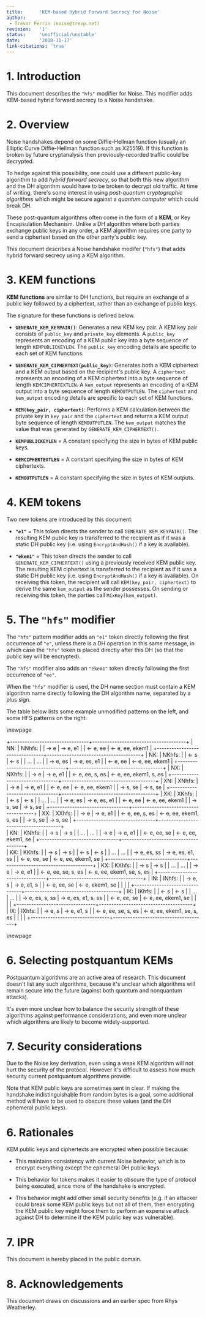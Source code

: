 ```yaml
---
title:      'KEM-based Hybrid Forward Secrecy for Noise'
author:
 - Trevor Perrin (noise@trevp.net)
revision:   '1'
status:     'unofficial/unstable'
date:       '2018-11-17'
link-citations: 'true'
---
```


# 1. Introduction

This document describes the `"hfs"` modifier for Noise.  This modifier adds
KEM-based hybrid forward secrecy to a Noise handshake.

# 2. Overview

Noise handshakes depend on some Diffie-Hellman function (usually an Elliptic
Curve Diffie-Hellman function such as X25519).  If this function is broken by
future cryptanalysis then previously-recorded traffic could be decrypted.

To hedge against this possibility, one could use a different public-key algorithm to add *hybrid forward secrecy*, so that both this new algorithm and the DH algorithm would have to be broken to decrypt old traffic.  At time of writing, there's some interest in using *post-quantum cryptographic algorithms* which might be secure against a *quantum computer* which could break DH.

These post-quantum algorithms often come in the form of a **KEM**, or Key Encapsulation Mechanism.  Unlike a DH algorithm where both parties exchange public keys in any order, a KEM algorithm requires one party to send a ciphertext based on the other party's public key.

This document describes a Noise handshake modifer (`"hfs"`) that adds hybrid forward secrecy using a KEM algorithm.

# 3. KEM functions

**KEM functions** are similar to DH functions, but require an exchange of a public key followed by a ciphertext, rather than an exchange of public keys.

The signature for these functions is defined below.

 * **`GENERATE_KEM_KEYPAIR()`**: Generates a new KEM key pair.  A KEM key pair
   consists of `public_key` and `private_key` elements.  A `public_key`
   represents an encoding of a KEM public key into a byte sequence of length
   `KEMPUBLICKEYLEN`.  The `public_key` encoding details are specific to each set
   of KEM functions.

 * **`GENERATE_KEM_CIPHERTEXT(public_key)`**: Generates both a KEM ciphertext
   and a KEM output based on the recipient's public key.  A `ciphertext`
   represents an encoding of a KEM ciphertext into a byte sequence of length
   `KEMCIPHERTEXTLEN`. A `kem_output` represents an encoding of a KEM output
   into a byte sequence of length `KEMOUTPUTLEN`.  The `ciphertext` and
   `kem_output` encoding details are specific to each set of KEM functions.  

 * **`KEM(key_pair, ciphertext)`**: Performs a KEM calculation
   between the private key in `key_pair` and the `ciphertext` and returns a KEM output
   byte sequence of length `KEMOUTPUTLEN`.  The `kem_output` matches the value
   that was generated by `GENERATE_KEM_CIPHERTEXT()`.

 * **`KEMPUBLICKEYLEN`** = A constant specifying the size in bytes of KEM public keys.

 * **`KEMCIPHERTEXTLEN`** = A constant specifying the size in bytes of KEM ciphertexts.

 * **`KEMOUTPUTLEN`** = A constant specifying the size in bytes of KEM outputs.

# 4. KEM tokens

Two new tokens are introduced by this document:

 * **`"e1"`** = This token directs the sender to call `GENERATE_KEM_KEYPAIR()`.
   The resulting KEM public key is transferred to the recipient as if it was a
   static DH public key (i.e. using `EncryptAndHash()` if a key is available).

 * **`"ekem1"`** = This token directs the sender to call
   `GENERATE_KEM_CIPHERTEXT()` using a previously received KEM public key.  The
   resulting KEM ciphertext is transferred to the recipient as if it was
   a static DH public key (i.e. using `EncryptAndHash()` if a key is available).  On
   receiving this token, the recipient will call `KEM(key_pair, ciphertext)` to
   derive the same `kem_output` as the sender possesses.  On sending or
   receiving this token, the parties call `MixKey(kem_output)`.

# 5. The `"hfs"` modifier

The `"hfs"` pattern modifier adds an `"e1"` token directly following the first
occurrence of `"e"`, unless there is a DH operation in this same message, in
which case the `"hfs"` token is placed directly after this DH (so that the
public key will be encrypted).

The `"hfs"` modifier also adds an `"ekem1"` token directly following the
first occurrence of `"ee"`.

When the `"hfs"` modifier is used, the DH name section must contain a KEM
algorithm name directly following the DH algorithm name, separated by a plus sign.

The table below lists some example unmodified patterns on the left, and some
HFS patterns on the right:

\newpage

+--------------------------------+--------------------------------------+
|     NN:                        |     NNhfs:                           |
|       -> e                     |       -> e, e1                       |
|       <- e, ee                 |       <- e, ee, ekem1                |
+--------------------------------+--------------------------------------+
|     NK:                        |     NKhfs:                           |
|       <- s                     |       <- s                           |
|       ...                      |       ...                            |
|       -> e, es                 |       -> e, es, e1                   |
|       <- e, ee                 |       <- e, ee, ekem1                |
+--------------------------------+--------------------------------------+
|     NX:                        |      NXhfs:                          |
|       -> e                     |        -> e, e1                      |
|       <- e, ee, s, es          |        <- e, ee, ekem1, s, es        |
+--------------------------------+--------------------------------------+
|     XN:                        |      XNhfs:                          |
|       -> e                     |        -> e, e1                      |
|       <- e, ee                 |        <- e, ee, ekem1               |
|       -> s, se                 |        -> s, se                      |
+--------------------------------+--------------------------------------+
|     XK:                        |      XKhfs:                          |
|       <- s                     |        <- s                          |
|       ...                      |        ...                           |
|       -> e, es                 |        -> e, es, e1                  |
|       <- e, ee                 |        <- e, ee, ekem1               |
|       -> s, se                 |        -> s, se                      |
+--------------------------------+--------------------------------------+
|     XX:                        |      XXhfs:                          |
|       -> e                     |        -> e, e1                      |
|       <- e, ee, s, es          |        <- e, ee, ekem1, s, es        |
|       -> s, se                 |        -> s, se                      |
+--------------------------------+--------------------------------------+   
|     KN:                        |       KNhfs:                         |
|       -> s                     |         -> s                         |
|       ...                      |         ...                          |
|       -> e                     |         -> e, e1                     |
|       <- e, ee, se             |         <- e, ee, ekem1, se          |
+--------------------------------+--------------------------------------+   
|     KK:                        |       KKhfs:                         |
|       -> s                     |         -> s                         |
|       <- s                     |         <- s                         |
|       ...                      |         ...                          |
|       -> e, es, ss             |         -> e, es, e1, ss             |
|       <- e, ee, se             |         <- e, ee, ekem1, se          |
+--------------------------------+--------------------------------------+
|     KX:                        |        KXhfs:                        |
|       -> s                     |          -> s                        |
|       ...                      |          ...                         |
|       -> e                     |          -> e, e1                    |
|       <- e, ee, se, s, es      |          <- e, ee, ekem1, se, s, es  |
+--------------------------------+--------------------------------------+
|     IN:                        |        INhfs:                        |
|       -> e, s                  |          -> e, e1, s                 |
|       <- e, ee, se             |          <- e, ekem1, se             |
|                                |                                      |
+--------------------------------+--------------------------------------+
|     IK:                        |        IKhfs:                        |
|       <- s                     |          <- s                        |
|       ...                      |          ...                         |
|       -> e, es, s, ss          |          -> e, es, e1, s, ss         |
|       <- e, ee, se             |          <- e, ee, ekem1, se         |
|                                |                                      |
+--------------------------------+--------------------------------------+
|     IX:                        |        IXhfs:                        |
|       -> e, s                  |          -> e, e1, s                 |
|       <- e, ee, se, s, es      |          <- e, ee, ekem1, se, s, es  |
|                                |                                      |
+--------------------------------+--------------------------------------+

\newpage

# 6. Selecting postquantum KEMs

Postquantum algorithms are an active area of research.  This document doesn't
list any such algorithms, because it's unclear which algorithms
will remain secure into the future (against both quantum and
nonquantum attacks).

It's even more unclear how to balance the security strength of these algorithms
against performance considerations, and even more unclear which algorithms
are likely to become widely-supported.


# 7. Security considerations

Due to the Noise key derivation, even using a weak KEM algorithm will not hurt
the security of the protocol.  However it's difficult to assess how much
security current postquantum algorithms provide.

Note that KEM public keys are sometimes sent in clear.  If making the
handshake indistinguishable from random bytes is a goal, some additional method
will have to be used to obscure these values (and the DH ephemeral public
keys).


# 6. Rationales

KEM public keys and ciphertexts are encrypted when possible because:

 * This maintains consistency with current Noise behavior, which is to encrypt everything except the ephemeral DH public keys.

 * This behavior for tokens makes it easier to obscure the type of protocol being executed, since more of the handshake is encrypted.

 * This behavior might add other small security benefits (e.g. if an attacker could break some KEM public keys but not all of them, then encrypting the KEM public key might force them to perform an expensive attack against DH to determine if the KEM public key was vulnerable).

# 7. IPR

This document is hereby placed in the public domain.

# 8. Acknowledgements

This document draws on discussions and an earlier spec from Rhys Weatherley.

